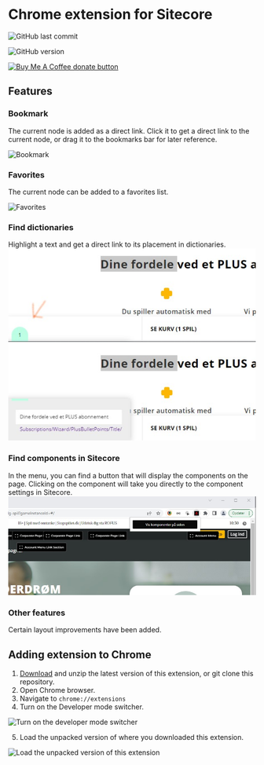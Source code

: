 # Chrome extension for Sitecore

![GitHub last commit](https://img.shields.io/github/manifest-json/v/tennisfar/Chrome-Extension-For-Sitecore)

![GitHub version](https://img.shields.io/github/last-commit/tennisfar/Chrome-Extension-For-Sitecore)

<span class="badge-buymeacoffee">
<a href="https://buymeacoffee.com/tennisfar" title="Donate to this project using Buy Me A Coffee"><img src="https://img.shields.io/badge/buy%20me%20a%20coffee-donate-yellow.svg" alt="Buy Me A Coffee donate button" /></a>
</span>

## Features

### Bookmark
The current node is added as a direct link. Click it to get a direct link to the current node, or drag it to the bookmarks bar for later reference.

![Bookmark](./assets/bookmark.jpg)

### Favorites
The current node can be added to a favorites list.

![Favorites](./assets/favorites.jpg)

### Find dictionaries
Highlight a text and get a direct link to its placement in dictionaries.
![Find dictionaries](./assets/find-dictionaries-1.jpg)
![Find dictionaries](./assets/find-dictionaries.jpg)

### Find components in Sitecore
In the menu, you can find a button that will display the components on the page. Clicking on the component will take you directly to the component settings in Sitecore. 
![DsSitecore](./assets/dsSitecore.jpg)

### Other features
Certain layout improvements have been added.

## Adding extension to Chrome

1. [Download](https://github.com/tennisfar/Chrome-Extension-For-Sitecore/releases) and unzip the latest version of this extension, or git clone this repository.
2. Open Chrome browser.
3. Navigate to `chrome://extensions`
4. Turn on the Developer mode switcher.

![Turn on the developer mode switcher](./assets/chrome1.png)

5. Load the unpacked version of where you downloaded this extension.

![Load the unpacked version of this extension](./assets/chrome2.png)
